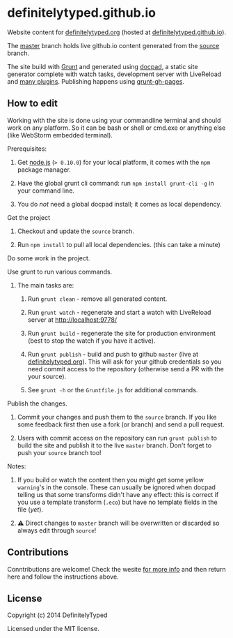 # definitelytyped.github.io

Website content for [definitelytyped.org](http://definitelytyped.org) (hosted at [definitelytyped.github.io](http://definitelytyped.github.io/)).

The [master](https://github.com/DefinitelyTyped/definitelytyped.github.io/tree/master) branch holds live github.io content generated from the [source](https://github.com/DefinitelyTyped/definitelytyped.github.io/tree/source) branch.

The site build with [Grunt](http://www.gruntjs.com) and generated using [docpad](http://docpad.org), a static site generator complete with watch tasks, development server with LiveReload and [many plugins](http://docpad.org/docs/plugins). Publishing happens using [grunt-gh-pages](https://github.com/tschaub/grunt-gh-pages).

## How to edit

Working with the site is done using your commandline terminal and should work on any platform. So it can be bash or shell or cmd.exe or anything else (like WebStorm embedded terminal).

Prerequisites:

1. Get [node.js](http://nodejs.org/) (`> 0.10.0`) for your local platform, it comes with the `npm` package manager.

1. Have the global grunt cli command: run `npm install grunt-cli -g` in your command line.

1. You do *not* need a global docpad install; it comes as local dependency.

Get the project

1. Checkout and update the `source` branch.

1. Run `npm install` to pull all local dependencies. (this can take a minute)

Do some work in the project.

Use grunt to run various commands.

1. The main tasks are:

	1. Run `grunt clean` - remove all generated content.

	1. Run `grunt watch` - regenerate and start a watch with LiveReload server at [http://localhost:9778/](http://localhost:9778/)

	1. Run `grunt build` - regenerate the site for production environment (best to stop the watch if you have it active).

	1. Run `grunt publish` - build and push to github `master` (live at [definitelytyped.org](http://definitelytyped.org/)). This will ask for your github credentials so you need commit access to the repository (otherwise send a PR with the your source).

	1. See `grunt -h` or the `Gruntfile.js` for additional commands.

Publish the changes.

1. Commit your changes and push them to the `source` branch. If you like some feedback first then use a fork (or branch) and send a pull request.

1. Users with commit access on the repository can run `grunt publish` to build the site and publish it to the live `master` branch. Don't forget to push your `source` branch too!

Notes:

1. If you build or watch the content then you might get some yellow `warning`'s in the console. These can usually be ignored when docpad telling us that some transforms didn't have any effect: this is correct if you use a template transform (`.eco`) but have no template fields in the file (*yet*).

2. :warning: Direct changes to `master` branch will be overwritten or discarded so always edit through `source`!

## Contributions

Conntributions are welcome! Check the wesite [for more info](http://definitelytyped.org/pages/website-contributions.html) and then return here and follow the instructions above.

## License

Copyright (c) 2014 DefinitelyTyped

Licensed under the MIT license.
